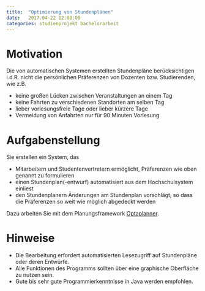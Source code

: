 ```yaml
---
title:	"Optimierung von Stundenplänen"
date:	2017.04-22 12:00:00
categories: studienprojekt bachelorarbeit
---
```


Motivation
==========

Die von automatischen Systemen erstellten Stundenpläne berücksichtigen i.d.R. nicht
die persönlichen Präferenzen von Dozenten bzw. Studierenden, wie z.B.

* keine großen Lücken zwischen Veranstaltungen an einem Tag
* keine Fahrten zu verschiedenen Standorten am selben Tag
* lieber vorlesungsfreie Tage oder lieber kürzere Tage
* Vermeidung von Anfahrten nur für 90 Minuten Vorlesung

Aufgabenstellung
================
Sie erstellen ein System, das
* Mitarbeitern und Studentenvertretern ermöglicht, Präferenzen wie oben genannt zu formulieren
* einen Stundenplan(-entwurf) automatisiert aus dem Hochschulsystem einliest
* den Stundenplanern Änderungen am Stundenplan vorschlägt, so dass die Präferenzen so weit wie möglich abgedeckt werden

Dazu arbeiten Sie mit dem Planungsframework [Optaplanner](https://optaplanner.org).

Hinweise
========
* Die Bearbeitung erfordert automatisierten Lesezugriff auf Stundenpläne oder deren Entwürfe.
* Alle Funktionen des Programms sollten über eine graphische Oberfläche zu nutzen sein.
* Gute bis sehr gute Programmierkenntnisse in Java werden empfohlen.
